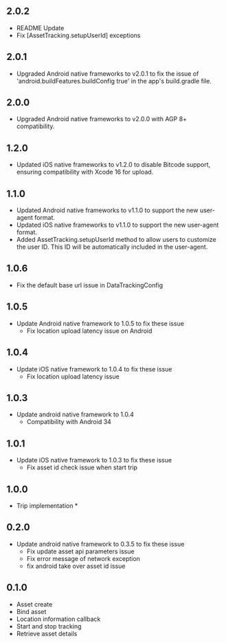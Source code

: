 ## 2.0.2
* README Update
* Fix [AssetTracking.setupUserId] exceptions 
## 2.0.1
* Upgraded Android native frameworks to v2.0.1 to fix the issue of 'android.buildFeatures.buildConfig true' in the app's build.gradle file.
## 2.0.0
* Upgraded Android native frameworks to v2.0.0 with AGP 8+ compatibility.

## 1.2.0
* Updated iOS native frameworks to v1.2.0 to disable Bitcode support, ensuring compatibility with Xcode 16 for upload.

## 1.1.0
* Updated Android native frameworks to v1.1.0 to support the new user-agent format. 
* Updated iOS native frameworks to v1.1.0 to support the new user-agent format. 
* Added AssetTracking.setupUserId method to allow users to customize the user ID. This ID will be automatically included in the user-agent.

## 1.0.6
* Fix the default base url issue in DataTrackingConfig
  
## 1.0.5
* Update Android native framework to 1.0.5 to fix these issue
  * Fix location upload latency issue on Android

## 1.0.4
* Update iOS native framework to 1.0.4 to fix these issue
  * Fix location upload latency issue

## 1.0.3
* Update android native framework to 1.0.4
  * Compatibility with Android 34
## 1.0.1
* Update iOS native framework to 1.0.3 to fix these issue
    * Fix asset id check issue when start trip
## 1.0.0
* Trip implementation
  * 
## 0.2.0
* Update android native framework to 0.3.5 to fix these issue
    * Fix update asset api parameters issue
    * Fix error message of network exception
    * fix android take over asset id issue

## 0.1.0
* Asset create
* Bind asset
* Location information callback
* Start and stop tracking
* Retrieve asset details
